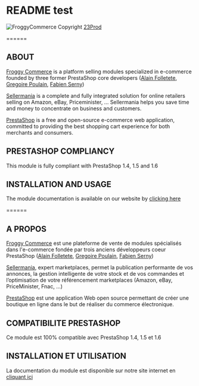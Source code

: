 README test
======

![FroggyCommerce](http://www.froggy-commerce.com/docs/common/img/logo.png "Froggy Commerce")
Copyright [23Prod][7]

======

ABOUT
--------

[Froggy Commerce][1] is a platform selling modules specialized in e-commerce founded by three former PrestaShop core developers ([Alain Folletete][4], [Gregoire Poulain][5], [Fabien Serny][6])

[Sellermania][2] is a complete and fully integrated solution for online retailers selling on Amazon, eBay, Priceminister, ... Sellermania helps you save time and money to concentrate on business and customers.

[PrestaShop][3] is a free and open-source e-commerce web application, committed to providing the best shopping cart experience for both merchants and consumers.


PRESTASHOP COMPLIANCY
--------

This module is fully compliant with PrestaShop 1.4, 1.5 and 1.6


INSTALLATION AND USAGE
--------

The module documentation is available on our website by [clicking here][8]


======


A PROPOS
--------

[Froggy Commerce][1] est une plateforme de vente de modules spécialisés dans l'e-commerce fondée par trois anciens développeurs coeur PrestaShop ([Alain Folletete][4], [Gregoire Poulain][5], [Fabien Serny][6])

[Sellermania][2], expert marketplaces, permet la publication performante de vos annonces, la gestion intelligente de votre stock et de vos commandes et l’optimisation de votre référencement marketplaces (Amazon, eBay, PriceMinister, Fnac, ...)

[PrestaShop][3] est une application Web open source permettant de créer une boutique en ligne dans le but de réaliser du commerce électronique.


COMPATIBILITE PRESTASHOP
--------

Ce module est 100% compatible avec PrestaShop 1.4, 1.5 et 1.6


INSTALLATION ET UTILISATION
--------

La documentation du module est disponible sur notre site internet en [cliquant ici][9]


[1]: http://www.froggy-commerce.com
[2]: http://www.sellermania.com
[3]: http://www.prestashop.com
[4]: https://twitter.com/AlainFolletete
[5]: https://twitter.com/GregoirePoulain
[6]: https://twitter.com/FabienSerny
[7]: http://www.23prod.com
[8]: http://www.froggy-commerce.com/docs/sellermania/en
[9]: http://www.froggy-commerce.com/docs/sellermania/fr
